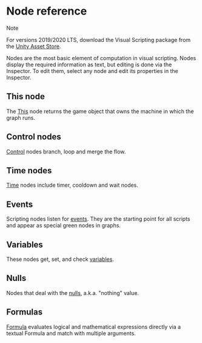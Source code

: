 # Node reference

> [!NOTE]
> For versions 2019/2020 LTS, download the Visual Scripting package from the [Unity Asset Store](https://assetstore.unity.com/packages/tools/visual-bolt-163802).

Nodes are the most basic element of computation in visual scripting. Nodes display the required information as text, but editing is done via the Inspector. To edit them, select any node and edit its properties in the Inspector.

## This node

The [This](vs-self.md) node returns the game object that owns the machine in which the graph runs.

## Control nodes

[Control](vs-control.md) nodes branch, loop and merge the flow.

## Time  nodes

[Time](vs-time.md) nodes include timer, cooldown and wait nodes.

## Events

Scripting nodes listen for [events](vs-events-reference.md). They are the starting point for all scripts and appear as special green nodes in graphs.

## Variables

These nodes get, set, and check [variables](vs-variables-reference.md).

## Nulls

Nodes that deal with the [nulls](vs-nulls.md), a.k.a. "nothing" value.

## Formulas

[Formula](vs-formula.md) evaluates logical and mathematical expressions directly via a textual Formula and match with multiple arguments.
